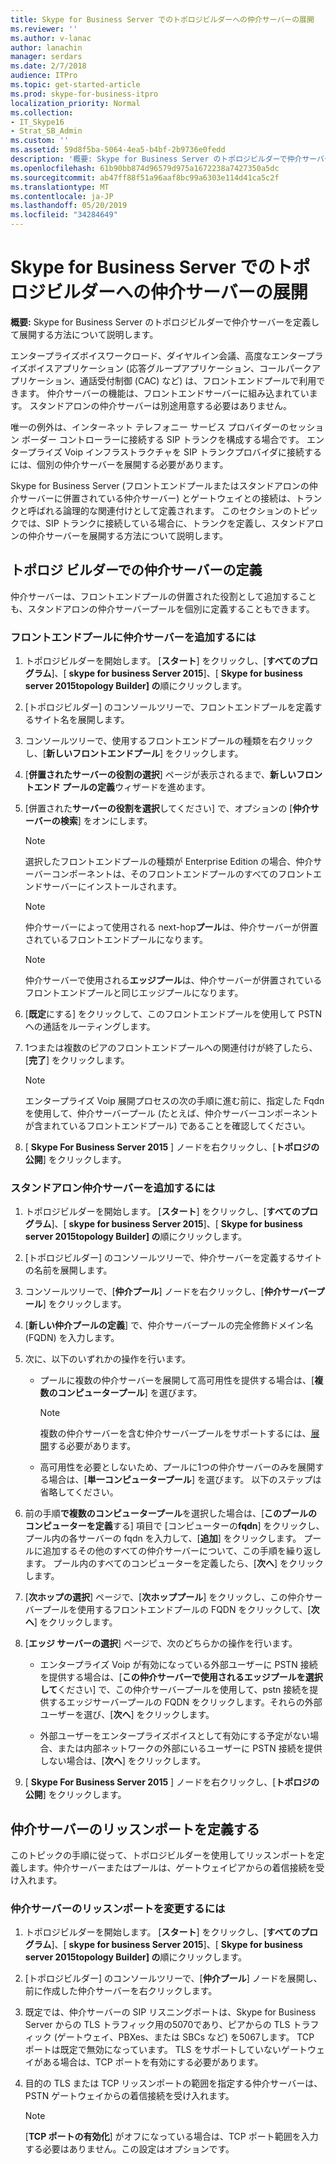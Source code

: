```yaml
---
title: Skype for Business Server でのトポロジビルダーへの仲介サーバーの展開
ms.reviewer: ''
ms.author: v-lanac
author: lanachin
manager: serdars
ms.date: 2/7/2018
audience: ITPro
ms.topic: get-started-article
ms.prod: skype-for-business-itpro
localization_priority: Normal
ms.collection:
- IT_Skype16
- Strat_SB_Admin
ms.custom: ''
ms.assetid: 59d8f5ba-5064-4ea5-b4bf-2b9736e0fedd
description: '概要: Skype for Business Server のトポロジビルダーで仲介サーバーを定義して展開する方法について説明します。'
ms.openlocfilehash: 61b90bb874d96579d975a1672238a7427350a5dc
ms.sourcegitcommit: ab47ff88f51a96aaf8bc99a6303e114d41ca5c2f
ms.translationtype: MT
ms.contentlocale: ja-JP
ms.lasthandoff: 05/20/2019
ms.locfileid: "34284649"
---
```

# <a name="deploy-a-mediation-server-in-topology-builder-in-skype-for-business-server"></a>Skype for Business Server でのトポロジビルダーへの仲介サーバーの展開
 
**概要:** Skype for Business Server のトポロジビルダーで仲介サーバーを定義して展開する方法について説明します。
  
エンタープライズボイスワークロード、ダイヤルイン会議、高度なエンタープライズボイスアプリケーション (応答グループアプリケーション、コールパークアプリケーション、通話受付制御 (CAC) など) は、フロントエンドプールで利用できます。 仲介サーバーの機能は、フロントエンドサーバーに組み込まれています。 スタンドアロンの仲介サーバーは別途用意する必要はありません。 
  
唯一の例外は、インターネット テレフォニー サービス プロバイダーのセッション ボーダー コントローラーに接続する SIP トランクを構成する場合です。 エンタープライズ Voip インフラストラクチャを SIP トランクプロバイダに接続するには、個別の仲介サーバーを展開する必要があります。
  
Skype for Business Server (フロントエンドプールまたはスタンドアロンの仲介サーバーに併置されている仲介サーバー) とゲートウェイとの接続は、トランクと呼ばれる論理的な関連付けとして定義されます。 このセクションのトピックでは、SIP トランクに接続している場合に、トランクを定義し、スタンドアロンの仲介サーバーを展開する方法について説明します。
  
## <a name="define-a-mediation-server-in-topology-builder"></a>トポロジ ビルダーでの仲介サーバーの定義

仲介サーバーは、フロントエンドプールの併置された役割として追加することも、スタンドアロンの仲介サーバープールを個別に定義することもできます。
  
### <a name="to-add-a-mediation-server-to-a-front-end-pool"></a>フロントエンドプールに仲介サーバーを追加するには

1. トポロジビルダーを開始します。 [**スタート**] をクリックし、[**すべてのプログラム**]、[ **skype for business Server 2015**]、[ **Skype for business server 2015topology Builder] の**順にクリックします。
    
2. [トポロジビルダー] のコンソールツリーで、フロントエンドプールを定義するサイト名を展開します。
    
3. コンソールツリーで、使用するフロントエンドプールの種類を右クリックし、[**新しいフロントエンドプール**] をクリックします。
    
4. [**併置されたサーバーの役割の選択**] ページが表示されるまで、**新しいフロントエンド プールの定義**ウィザードを進めます。
    
5. [併置された**サーバーの役割を選択**してください] で、オプションの [**仲介サーバーの検索**] をオンにします。
    
    > [!NOTE]
    > 選択したフロントエンドプールの種類が Enterprise Edition の場合、仲介サーバーコンポーネントは、そのフロントエンドプールのすべてのフロントエンドサーバーにインストールされます。 
  
    > [!NOTE]
    > 仲介サーバーによって使用される next-hop**プール**は、仲介サーバーが併置されているフロントエンドプールになります。
  
    > [!NOTE]
    > 仲介サーバーで使用される**エッジプール**は、仲介サーバーが併置されているフロントエンドプールと同じエッジプールになります。
  
6. [**既定**にする] をクリックして、このフロントエンドプールを使用して PSTN への通話をルーティングします。
    
7. 1つまたは複数のピアのフロントエンドプールへの関連付けが終了したら、[**完了**] をクリックします。
    
    > [!NOTE]
    > エンタープライズ Voip 展開プロセスの次の手順に進む前に、指定した Fqdn を使用して、仲介サーバープール (たとえば、仲介サーバーコンポーネントが含まれているフロントエンドプール) であることを確認してください。 
  
8. [ **Skype For Business Server 2015** ] ノードを右クリックし、[**トポロジの公開**] をクリックします。
    
### <a name="to-add-a-standalone-mediation-server"></a>スタンドアロン仲介サーバーを追加するには

1. トポロジビルダーを開始します。 [**スタート**] をクリックし、[**すべてのプログラム**]、[ **skype for business Server 2015**]、[ **Skype for business server 2015topology Builder] の**順にクリックします。
    
2. [トポロジビルダー] のコンソールツリーで、仲介サーバーを定義するサイトの名前を展開します。
    
3. コンソールツリーで、[**仲介プール**] ノードを右クリックし、[**仲介サーバープール**] をクリックします。
    
4. [**新しい仲介プールの定義**] で、仲介サーバープールの完全修飾ドメイン名 (FQDN) を入力します。
    
5. 次に、以下のいずれかの操作を行います。
    
   - プールに複数の仲介サーバーを展開して高可用性を提供する場合は、[**複数のコンピュータープール**] を選びます。
    
     > [!NOTE]
     > 複数の仲介サーバーを含む仲介サーバープールをサポートするには、[展開](../../plan-your-deployment/network-requirements/load-balancing.md#BKMK_DNSLoadBalancing)する必要があります。
  
   - 高可用性を必要としないため、プールに1つの仲介サーバーのみを展開する場合は、[**単一コンピュータープール**] を選びます。 以下のステップは省略してください。
    
6. 前の手順**で複数のコンピュータープール**を選択した場合は、[**このプールのコンピューターを定義**する] 項目で [コンピューターの**fqdn**] をクリックし、プール内の各サーバーの fqdn を入力して、[**追加**] をクリックします。 プールに追加するその他のすべての仲介サーバーについて、この手順を繰り返します。 プール内のすべてのコンピューターを定義したら、[**次へ**] をクリックします。
    
7. [**次ホップの選択**] ページで、[**次ホッププール**] をクリックし、この仲介サーバープールを使用するフロントエンドプールの FQDN をクリックして、[**次へ**] をクリックします。
    
8. [**エッジ サーバーの選択**] ページで、次のどちらかの操作を行います。
    
   - エンタープライズ Voip が有効になっている外部ユーザーに PSTN 接続を提供する場合は、[**この仲介サーバーで使用されるエッジプールを選択して**ください] で、この仲介サーバープールを使用して、pstn 接続を提供するエッジサーバープールの FQDN をクリックします。それらの外部ユーザーを選び、[**次へ**] をクリックします。
    
   - 外部ユーザーをエンタープライズボイスとして有効にする予定がない場合、または内部ネットワークの外部にいるユーザーに PSTN 接続を提供しない場合は、[**次へ**] をクリックします。
    
9. [ **Skype For Business Server 2015** ] ノードを右クリックし、[**トポロジの公開**] をクリックします。
    
## <a name="define-the-mediation-server-listening-ports"></a>仲介サーバーのリッスンポートを定義する

このトピックの手順に従って、トポロジビルダーを使用してリッスンポートを定義します。仲介サーバーまたはプールは、ゲートウェイピアからの着信接続を受け入れます。
  
### <a name="to-modify-the-mediation-server-listening-ports"></a>仲介サーバーのリッスンポートを変更するには

1. トポロジビルダーを開始します。 [**スタート**] をクリックし、[**すべてのプログラム**]、[ **skype for business Server 2015**]、[ **Skype for business server 2015topology Builder] の**順にクリックします。
    
2. [トポロジビルダー] のコンソールツリーで、[**仲介プール**] ノードを展開し、前に作成した仲介サーバーを右クリックします。
    
3. 既定では、仲介サーバーの SIP リスニングポートは、Skype for Business Server からの TLS トラフィック用の5070であり、ピアからの TLS トラフィック (ゲートウェイ、PBXes、または SBCs など) を5067します。 TCP ポートは既定で無効になっています。 TLS をサポートしていないゲートウェイがある場合は、TCP ポートを有効にする必要があります。
    
4. 目的の TLS または TCP リッスンポートの範囲を指定する仲介サーバーは、PSTN ゲートウェイからの着信接続を受け入れます。
    
    > [!NOTE]
    > [**TCP ポートの有効化**] がオフになっている場合は、TCP ポート範囲を入力する必要はありません。この設定はオプションです。
  

